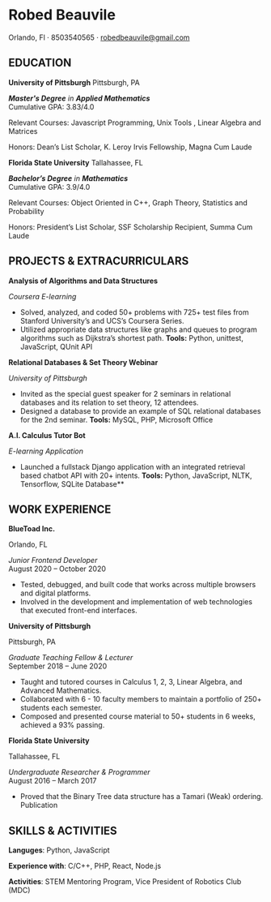 # Robed Beauvile

Orlando, Fl · 8503540565 · robedbeauvile@gmail.com

## EDUCATION

**University of Pittsburgh**                                                           Pittsburgh, PA 

***Master's Degree** in **Applied Mathematics***  
Cumulative GPA: 3.83/4.0 

Relevant Courses: Javascript Programming, Unix Tools , Linear Algebra and Matrices

Honors: Dean’s List Scholar, K. Leroy Irvis Fellowship, Magna Cum Laude 

**Florida State University**                                         Tallahassee, FL 

***Bachelor’s Degree** in **Mathematics***                                                                            
Cumulative GPA: 3.9/4.0 

Relevant Courses: Object Oriented in C++, Graph Theory, Statistics and Probability 

Honors: President’s List Scholar, SSF Scholarship Recipient, Summa Cum Laude 

## PROJECTS & EXTRACURRICULARS

**Analysis of Algorithms and Data Structures** 

*Coursera E-learning*                                               

- Solved, analyzed, and coded 50+ problems with 725+ test files from Stanford University’s and UCS’s Coursera Series. 
- Utilized appropriate data structures like graphs and queues to program algorithms such as Dijkstra’s shortest path.
**Tools:** Python, unittest, JavaScript, QUnit API 

**Relational Databases & Set Theory Webinar** 

*University of Pittsburgh*                                                      

- Invited as the special guest speaker for 2 seminars in relational databases and its relation to set theory, 12 attendees. 
- Designed a database to provide an example of SQL relational databases for the 2nd seminar. 
**Tools:** MySQL, PHP, Microsoft Office 

**A.I. Calculus Tutor Bot** 

*E-learning Application*                                                             

- Launched a fullstack Django application with an integrated retrieval based chatbot API with 20+ intents. 
**Tools:** Python, JavaScript, NLTK, Tensorflow, SQLite Database** 

## WORK EXPERIENCE

**BlueToad Inc.**        

Orlando, FL 

*Junior Frontend Developer*            
August 2020 – October 2020

- Tested, debugged, and built code that works across multiple browsers and digital platforms. 
- Involved in the development and implementation of web technologies that executed front-end interfaces. 

**University of Pittsburgh**    

Pittsburgh, PA 

*Graduate Teaching Fellow  & Lecturer*            
September 2018 – June 2020

- Taught and tutored courses in Calculus 1, 2, 3, Linear Algebra, and Advanced Mathematics. 
- Collaborated with 6 - 10 faculty members to maintain a portfolio of 250+ students each semester. 
- Composed and presented course material to 50+ students in 6 weeks, achieved a 93% passing. 

**Florida State University** 

Tallahassee, FL 

*Undergraduate Researcher & Programmer*                                            
August 2016 – March 2017

- Proved that the Binary Tree data structure has a Tamari (Weak) ordering. Publication 

## SKILLS & ACTIVITIES

**Languges**: Python, JavaScript  

**Experience with**: C/C++, PHP, React, Node.js 

**Activities**: STEM Mentoring Program, Vice President of Robotics Club (MDC)
